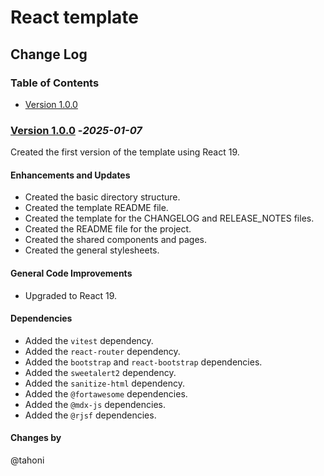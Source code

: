 # React template
## Change Log

### Table of Contents
- [Version 1.0.0](#version-100--_2025-01-07_)


### [Version 1.0.0](https://github.com/tahoni/template-react/releases/tag/version-1.0.0) -_2025-01-07_
Created the first version of the template using React 19.

#### Enhancements and Updates
- Created the basic directory structure.
- Created the template README file.
- Created the template for the CHANGELOG and RELEASE_NOTES files.
- Created the README file for the project.
- Created the shared components and pages.
- Created the general stylesheets.

#### General Code Improvements
- Upgraded to React 19.

#### Dependencies
- Added the `vitest` dependency.
- Added the `react-router` dependency.
- Added the `bootstrap` and `react-bootstrap` dependencies.
- Added the `sweetalert2` dependency.
- Added the `sanitize-html` dependency.
- Added the `@fortawesome` dependencies.
- Added the `@mdx-js` dependencies.
- Added the `@rjsf` dependencies.

#### Changes by
@tahoni
